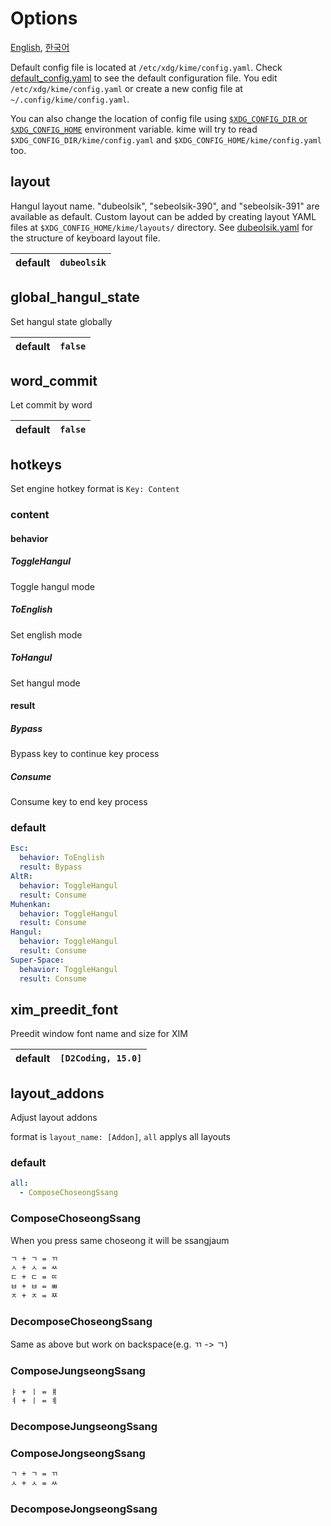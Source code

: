 # Options

[English](CONFIGURATION.md), [한국어](CONFIGURATION.ko.md)

Default config file is located at `/etc/xdg/kime/config.yaml`. Check
[default_config.yaml](../res/default_config.yaml) to see the default configuration
file. You edit `/etc/xdg/kime/config.yaml` or create a new config file at
`~/.config/kime/config.yaml`.

You can also change the location of config file using [`$XDG_CONFIG_DIR` or
`$XDG_CONFIG_HOME`][xdg] environment variable. kime will try to read
`$XDG_CONFIG_DIR/kime/config.yaml` and `$XDG_CONFIG_HOME/kime/config.yaml` too.

[xdg]: https://specifications.freedesktop.org/basedir-spec/basedir-spec-latest.html#introduction

## layout

Hangul layout name. "dubeolsik", "sebeolsik-390", and "sebeolsik-391" are
available as default. Custom layout can be added by creating layout YAML files
at `$XDG_CONFIG_HOME/kime/layouts/` directory. See [dubeolsik.yaml] for the
structure of keyboard layout file.

[dubeolsik.yaml]: ../src/engine/core/data/dubeolsik.yaml

| default |`dubeolsik`|
|---------|-----------|

## global_hangul_state

Set hangul state globally

| default |`false`|
|---------|-------|

## word_commit

Let commit by word

| default |`false`|
|---------|-------|

## hotkeys

Set engine hotkey format is `Key: Content`

### content

#### behavior

##### ToggleHangul

Toggle hangul mode

##### ToEnglish

Set english mode

##### ToHangul

Set hangul mode

#### result

##### Bypass

Bypass key to continue key process

##### Consume

Consume key to end key process

### default

```yaml
Esc:
  behavior: ToEnglish
  result: Bypass
AltR:
  behavior: ToggleHangul
  result: Consume
Muhenkan:
  behavior: ToggleHangul
  result: Consume
Hangul:
  behavior: ToggleHangul
  result: Consume
Super-Space:
  behavior: ToggleHangul
  result: Consume
```

## xim_preedit_font

Preedit window font name and size for XIM

| default |`[D2Coding, 15.0]`|
|---------|------------------|

## layout_addons

Adjust layout addons

format is `layout_name: [Addon]`, `all` applys all layouts

### default

```yaml
all:
  - ComposeChoseongSsang
```

### ComposeChoseongSsang

When you press same choseong it will be ssangjaum

```txt
ㄱ + ㄱ = ㄲ
ㅅ + ㅅ = ㅆ
ㄷ + ㄷ = ㄸ
ㅂ + ㅂ = ㅃ
ㅈ + ㅈ = ㅉ
```

### DecomposeChoseongSsang

Same as above but work on backspace(e.g. ㄲ -> ㄱ)

### ComposeJungseongSsang

```txt
ㅑ + ㅣ = ㅒ
ㅕ + ㅣ = ㅖ
```

### DecomposeJungseongSsang

### ComposeJongseongSsang

```txt
ㄱ + ㄱ = ㄲ
ㅅ + ㅅ = ㅆ
```

### DecomposeJongseongSsang
